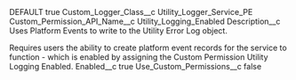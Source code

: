 <?xml version="1.0" encoding="UTF-8"?>
<CustomMetadata xmlns="http://soap.sforce.com/2006/04/metadata" xmlns:xsi="http://www.w3.org/2001/XMLSchema-instance" xmlns:xsd="http://www.w3.org/2001/XMLSchema">
    <label>DEFAULT</label>
    <protected>true</protected>
    <values>
        <field>Custom_Logger_Class__c</field>
        <value xsi:type="xsd:string">Utility_Logger_Service_PE</value>
    </values>
    <values>
        <field>Custom_Permission_API_Name__c</field>
        <value xsi:type="xsd:string">Utility_Logging_Enabled</value>
    </values>
    <values>
        <field>Description__c</field>
        <value xsi:type="xsd:string">Uses Platform Events to write to the Utility Error Log object.  

Requires users the ability to create platform event records for the service to function - which is enabled by assigning the Custom Permission Utility Logging Enabled.</value>
    </values>
    <values>
        <field>Enabled__c</field>
        <value xsi:type="xsd:boolean">true</value>
    </values>
    <values>
        <field>Use_Custom_Permissions__c</field>
        <value xsi:type="xsd:boolean">false</value>
    </values>
</CustomMetadata>
